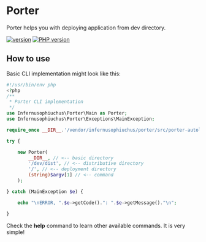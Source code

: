 # Porter

Porter helps you with deploying application from dev directory.

[![version](https://img.shields.io/badge/version-0.1.6-informational "version")](https://img.shields.io/badge/version-0.1.6-informational "version") [![PHP version](https://img.shields.io/badge/PHP-7.3%2B-blue "PHP version")](http:/https://img.shields.io/badge/PHP-7.3%2B-blue/ "PHP version")

## How to use

Basic CLI implementation might look like this:

```php
#!/usr/bin/env php
<?php
/**
 * Porter CLI implementation
 */
use Infernusophiuchus\Porter\Main as Porter;
use Infernusophiuchus\Porter\Exceptions\MainException;

require_once __DIR__.'/vendor/infernusophiuchus/porter/src/porter-autoload.php';

try {

    new Porter(
        __DIR__, // <-- basic directory
        '/dev/dist', // <-- distributive directory
        '/', // <-- deployment directory
        (string)$argv[1] // <-- command
    );

} catch (MainException $e) {

    echo "\nERROR, ".$e->getCode().": ".$e->getMessage()."\n";

}

```

Check the **help** command to learn other available commands. It is very simple!
